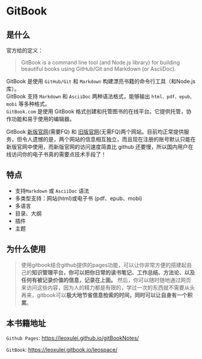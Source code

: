 <!--
 * @Author: xulei
 * @Date: 2020-07-19 16:47:31
 * @LastEditors: xulei
 * @LastEditTime: 2020-08-02 10:38:18
 * @FilePath: \gitBook\README.md
-->
# GitBook

## 是什么
官方给的定义：
> GitBook is a command line tool (and Node.js library) for building beautiful books using GitHub/Git and Markdown (or AsciiDoc).

GitBook 是使用 `GitHub/Git` 和 `Markdown` 构建漂亮书籍的命令行工具（和Node.js库）。<br>
GitBook 支持 `Markdown` 和 `AsciiDoc` 两种语法格式，能够输出 `html、pdf、epub、mobi` 等多种格式。<br>
`GitBook.com` 是使用 GitBook 格式创建和托管图书的在线平台。它提供托管，协作功能和易于使用的编辑器。

GitBook [新版官网](https://www.gitbook.com/)(需要FQ)  和 [旧版官网](https://legacy.gitbook.com)(无需FQ)两个网站。目前均正常提供服务，但令人遗憾的是，两个网站的信息相互独立，而且现在注册的账号默认只能在新版官网中使用，而新版官网的访问速度简直比 github 还要慢，所以国内用户在线访问你的电子书真的需要点技术手段了！

## 特点
* 支持`Markdown` 或 `AsciiDoc` 语法
* 多类型支持：网站(html)或电子书 (pdf、epub、mobi)
* 多语言
* 目录、大纲
* 插件
* 主题

## 为什么使用
> 使用gitbook结合github提供的pages功能，可以让你非常方便的搭建起自己的**知识管理平台，你可以把你日常的读书笔记、工作总结、方法论、以及任何有被记录价值的信息，记录在上面。**
> 然后，你可以随时随地通过网页来访问这些内容，因为人的精力都是有限的，学过一次的东西就不需要从头再来，gitbook可以**极大地节省信息检索的时间，同时可以让自身有一个积累**。

## 本书籍地址

`Github Pages`: https://leoxulei.github.io/gitBookNotes/

`GitBook`: https://leoxulei.gitbook.io/leospace/


